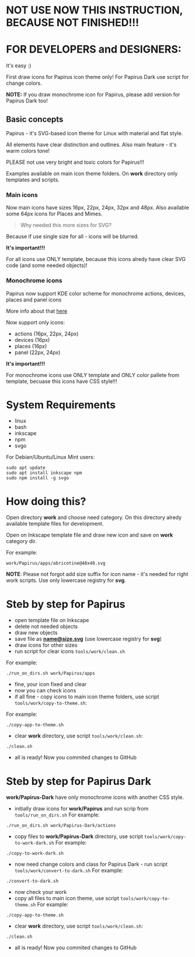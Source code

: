 # NOT USE NOW THIS INSTRUCTION, BECAUSE NOT FINISHED!!!
# FOR DEVELOPERS and DESIGNERS:
It's easy :)

First draw icons for Papirus icon theme only! For Papirus Dark use script for change colors.

**NOTE:** If you draw monochrome icon for Papirus, please add version for Papirus Dark too!

## Basic concepts
Papirus - it's SVG-based icon theme for Linux with material and flat style.

All elements have clear distinction and outlines. Also main feature  - it's warm colors tone!

PLEASE not use very bright and toxic colors for Papirus!!!

Examples available on main icon theme folders. On **work** directory only templates and scripts.

### Main icons
Now main icons have sizes 16px, 22px, 24px, 32px and 48px. Also available some 64px icons for Places and Mimes.

> Why needed this more sizes  for SVG?

Because if use single size for all - icons will be blurred.

**It's important!!!**

For all icons use ONLY template, because this icons alredy have clear SVG code (and some needed objects)!

### Monochrome icons
Papirus now support KDE color scheme for monochrome actions, devices, places and panel icons

More info about that [here](https://techbase.kde.org/Development/Tutorials/Plasma5/ThemeDetails#Colors)

Now support only icons:
- actions (16px, 22px, 24px)
- devices (16px)
- places (16px)
- panel (22px, 24px)

**It's important!!!**

For monochrome icons use ONLY template and ONLY color pallete from template, becuase this icons have CSS style!!!

# System Requirements
- linux
- bash
- inkscape
- npm
- svgo

For Debian/Ubuntu/Linux Mint users:
```
sudo apt update
sudo apt install inkscape npm
sudo npm install -g svgo
```
# How doing this?
Open directory **work** and choose need category. On this directory alredy available template files for development.

Open on Inkscape template file and draw new icon and save on **work** category dir.

For example:
```
work/Papirus/apps/abricotine@48x48.svg
```
**NOTE**: Please not forgot add size suffix for icon name - it's needed for right work scripts. Use only lowercase registry for **svg**.

# Steb by step for Papirus
- open template file on Inkscape
- delete not needed objects
- draw new objects
- save file as **name@size.svg** (use lowercase registry for **svg**)
- draw icons for other sizes
- run script for clear icons `tools/work/clean.sh`

For example:
```
./run_on_dirs.sh work/Papirus/apps
```
- fine, your icon fixed and clear
- now you can check icons
- if all fine - copy icons to main icon theme folders, use script `tools/work/copy-to-theme.sh`:

For example:
```
./copy-app-to-theme.sh
```
- clear **work** directory, use script `tools/work/clean.sh`:
```
./clean.sh
```
- all is ready! Now you commited changes to GitHub

# Steb by step for Papirus Dark
**work/Papirus-Dark** have only monochrome icons with another CSS style.
- initially draw icons for **work/Papirus** and run scrip from `tools/run_on_dirs.sh`
For example:
```
./run_on_dirs.sh work/Papirus-Dark/actions
```
- copy files to **work/Papirus-Dark** directory, use script `tools/work/copy-to-work-dark.sh`
For example:
```
./copy-to-work-dark.sh
```
- now need change colors and class for Papirus Dark - run script `tools/work/convert-to-dark.sh`
For example:
```
./convert-to-dark.sh
```
- now check your work
- copy all files to main icon theme, use script `tools/work/copy-to-theme.sh`
For example:
```
./copy-app-to-theme.sh
```
- clear **work** directory, use script `tools/work/clean.sh`:
```
./clean.sh
```
- all is ready! Now you commited changes to GitHub


